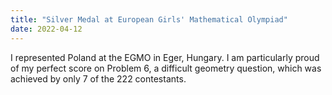 ```yaml
---
title: "Silver Medal at European Girls' Mathematical Olympiad"
date: 2022-04-12 
---
```


I represented Poland at the EGMO in Eger, Hungary. I am particularly proud of my perfect score on Problem 6, a difficult geometry question, which was achieved by only 7 of the 222 contestants. 